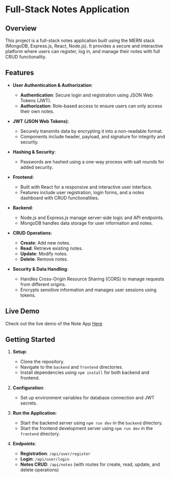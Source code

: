 # Full-Stack Notes Application

## Overview

This project is a full-stack notes application built using the MERN stack (MongoDB, Express.js, React, Node.js). It provides a secure and interactive platform where users can register, log in, and manage their notes with full CRUD functionality.

## Features

- **User Authentication & Authorization**:
  - **Authentication**: Secure login and registration using JSON Web Tokens (JWT).
  - **Authorization**: Role-based access to ensure users can only access their own notes.

- **JWT (JSON Web Tokens)**:
  - Securely transmits data by encrypting it into a non-readable format.
  - Components include header, payload, and signature for integrity and security.

- **Hashing & Security**:
  - Passwords are hashed using a one-way process with salt rounds for added security.

- **Frontend**:
  - Built with React for a responsive and interactive user interface.
  - Features include user registration, login forms, and a notes dashboard with CRUD functionalities.

- **Backend**:
  - Node.js and Express.js manage server-side logic and API endpoints.
  - MongoDB handles data storage for user information and notes.

- **CRUD Operations**:
  - **Create**: Add new notes.
  - **Read**: Retrieve existing notes.
  - **Update**: Modify notes.
  - **Delete**: Remove notes.

- **Security & Data Handling**:
  - Handles Cross-Origin Resource Sharing (CORS) to manage requests from different origins.
  - Encrypts sensitive information and manages user sessions using tokens.
 ## Live Demo
Check out the live demo of the Note App [Here](https://note-application-4d67.vercel.app/login)

## Getting Started

1. **Setup**:
   - Clone the repository.
   - Navigate to the `backend` and `frontend` directories.
   - Install dependencies using `npm install` for both backend and frontend.

2. **Configuration**:
   - Set up environment variables for database connection and JWT secrets.

3. **Run the Application**:
   - Start the backend server using `npm run dev` in the `backend` directory.
   - Start the frontend development server using `npm run dev` in the `frontend` directory.

4. **Endpoints**:
   - **Registration**: `/api/user/register`
   - **Login**: `/api/user/login`
   - **Notes CRUD**: `/api/notes` (with routes for create, read, update, and delete operations)

